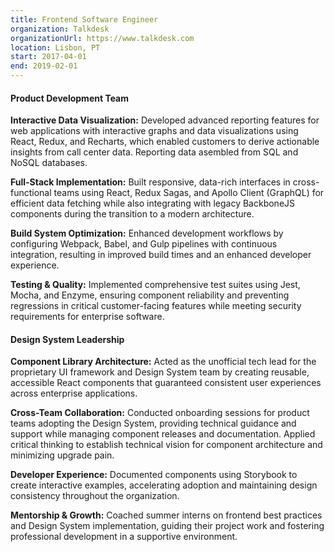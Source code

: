```yaml
---
title: Frontend Software Engineer
organization: Talkdesk
organizationUrl: https://www.talkdesk.com
location: Lisbon, PT
start: 2017-04-01
end: 2019-02-01
---
```


#### Product Development Team

<b>Interactive Data Visualization:</b> Developed advanced reporting features for web applications with interactive graphs and data visualizations using React, Redux, and Recharts, which enabled customers to derive actionable insights from call center data. Reporting data asembled from SQL and NoSQL databases.

<b>Full-Stack Implementation:</b> Built responsive, data-rich interfaces in cross-functional teams using React, Redux Sagas, and Apollo Client (GraphQL) for efficient data fetching while also integrating with legacy BackboneJS components during the transition to a modern architecture.

<b>Build System Optimization:</b> Enhanced development workflows by configuring Webpack, Babel, and Gulp pipelines with continuous integration, resulting in improved build times and an enhanced developer experience.

<b>Testing & Quality:</b> Implemented comprehensive test suites using Jest, Mocha, and Enzyme, ensuring component reliability and preventing regressions in critical customer-facing features while meeting security requirements for enterprise software.

#### Design System Leadership

<b>Component Library Architecture:</b> Acted as the unofficial tech lead for the proprietary UI framework and Design System team by creating reusable, accessible React components that guaranteed consistent user experiences across enterprise applications.

<b>Cross-Team Collaboration:</b> Conducted onboarding sessions for product teams adopting the Design System, providing technical guidance and support while managing component releases and documentation. Applied critical thinking to establish technical vision for component architecture and minimizing upgrade pain.

<b>Developer Experience:</b> Documented components using Storybook to create interactive examples, accelerating adoption and maintaining design consistency throughout the organization.

<b>Mentorship & Growth:</b> Coached summer interns on frontend best practices and Design System implementation, guiding their project work and fostering professional development in a supportive environment.
